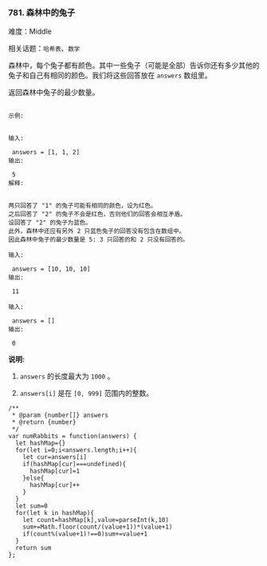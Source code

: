 ### 781. 森林中的兔子

难度：Middle

相关话题：`哈希表`、`数学`

森林中，每个兔子都有颜色。其中一些兔子（可能是全部）告诉你还有多少其他的兔子和自己有相同的颜色。我们将这些回答放在 `answers` 数组里。



返回森林中兔子的最少数量。



```

示例:


输入:

 answers = [1, 1, 2]
输出:

 5
解释:


两只回答了 "1" 的兔子可能有相同的颜色，设为红色。
之后回答了 "2" 的兔子不会是红色，否则他们的回答会相互矛盾。
设回答了 "2" 的兔子为蓝色。
此外，森林中还应有另外 2 只蓝色兔子的回答没有包含在数组中。
因此森林中兔子的最少数量是 5: 3 只回答的和 2 只没有回答的。

输入:

 answers = [10, 10, 10]
输出:

 11

输入:

 answers = []
输出:

 0
```


**说明:** 




1.  `answers` 的长度最大为 `1000` 。

2.  `answers[i]` 是在 `[0, 999]` 范围内的整数。




```
/**
 * @param {number[]} answers
 * @return {number}
 */
var numRabbits = function(answers) {
  let hashMap={}
  for(let i=0;i<answers.length;i++){
    let cur=answers[i]
    if(hashMap[cur]===undefined){
      hashMap[cur]=1
    }else{
      hashMap[cur]++
    }
  }
  let sum=0
  for(let k in hashMap){
    let count=hashMap[k],value=parseInt(k,10)
    sum+=Math.floor(count/(value+1))*(value+1)
    if(count%(value+1)!==0)sum+=value+1
  }
  return sum
};
```


